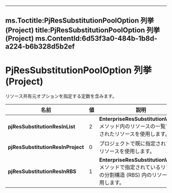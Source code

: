 

---
ms.Toctitle:PjResSubstitutionPoolOption 列挙 (Project)
title:PjResSubstitutionPoolOption 列挙 (Project)
ms.ContentId:6d53f3a0-484b-1b8d-a224-b6b328d5b2ef
---
# PjResSubstitutionPoolOption 列挙 (Project)




リソース共有元オプションを指定する定数を含みます。

|**名前**|**値**|**説明**|
|---|---|---|
|**pjResSubstitutionResInList**|2|**EnterpriseResSubstitutionWizard**メソッド内のリソースの一覧で指定されたリソースを使用します。|
|**pjResSubstitutionResInProject**|0|プロジェクトで既に指定されているリソースを使用します。|
|**pjResSubstitutionResInRBS**|1|**EnterpriseResSubstitutionWizard**メソッドで指定されているリソースの分割構造 (RBS) 内のリソースを使用します。|




